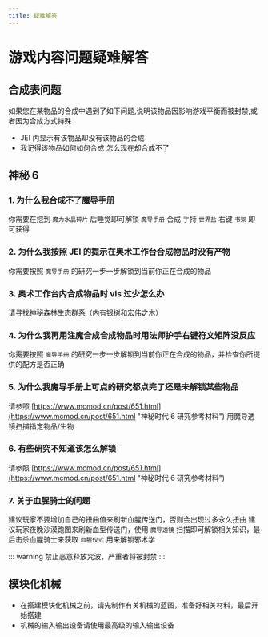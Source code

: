 ```yaml
---
title: 疑难解答
---
```


# 游戏内容问题疑难解答


## 合成表问题
如果您在某物品的合成中遇到了如下问题,说明该物品因影响游戏平衡而被封禁,或者因为合成方式特殊
- JEI 内显示有该物品却没有该物品的合成
- 我记得该物品如何如何合成 怎么现在却合成不了


## 神秘 6

### 1. 为什么我合成不了魔导手册
你需要在挖到 `魔力水晶碎片` 后睡觉即可解锁 `魔导手册` 合成
手持 `世界盐` 右键 `书架` 即可获得

### 2. 为什么我按照 JEI 的提示在奥术工作台合成物品时没有产物
你需要按照 `魔导手册` 的研究一步一步解锁到当前你正在合成的物品

### 3. 奥术工作台内合成物品时 vis 过少怎么办
请寻找神秘森林生态群系（内有银树和宏伟之木）

### 4. 为什么我再用注魔合成合成物品时用法师护手右键符文矩阵没反应
你需要按照 `魔导手册` 的研究一步一步解锁到当前你正在合成的物品，并检查你所提供的配方是否正确

### 5. 为什么我魔导手册上可点的研究都点完了还是未解锁某些物品
请参照 [https://www.mcmod.cn/post/651.html](https://www.mcmod.cn/post/651.html "神秘时代 6 研究参考材料") 用魔导透镜扫描指定物品/生物

### 6. 有些研究不知道该怎么解锁
请参照 [https://www.mcmod.cn/post/651.html](https://www.mcmod.cn/post/651.html "神秘时代 6 研究参考材料")

### 7. 关于血腥骑士的问题
建议玩家不要增加自己的扭曲值来刷新血腥传送门，否则会出现过多永久扭曲
建议玩家夜晚沙漠跑图来刷新血型传送门，使用 `魔导透镜` 扫描即可解锁相关知识，最后击杀血腥骑士来获取 `血腥仪式` 用来解锁邪术学

::: warning
禁止恶意释放咒波，严重者将被封禁
:::

## 模块化机械
- 在搭建模块化机械之前，请先制作有关机械的蓝图，准备好相关材料，最后开始搭建
- 机械的输入输出设备请使用最高级的输入输出设备
